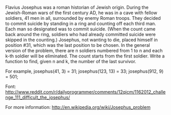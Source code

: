 Flavius Josephus was a roman historian of Jewish origin. During the Jewish-Roman wars of the first century AD, he was in a cave with fellow soldiers, 41 men in all, surrounded by enemy Roman troops. They decided to commit suicide by standing in a ring and counting off each third man. Each man so designated was to commit suicide. (When the count came back around the ring, soldiers who had already committed suicide were skipped in the counting.) Josephus, not wanting to die, placed himself in position #31, which was the last position to be chosen.
In the general version of the problem, there are n soldiers numbered from 1 to n and each k-th soldier will be eliminated. The count starts from the first soldier. Write a function to find, given n and k, the number of the last survivor. 

For example, josephus(41, 3) = 31; josephus(123, 13) = 33; josephus(912, 9) = 501;

Font: http://www.reddit.com/r/dailyprogrammer/comments/12qicm/1162012_challenge_111_difficult_the_josephus/

For more information: http://en.wikipedia.org/wiki/Josephus_problem
